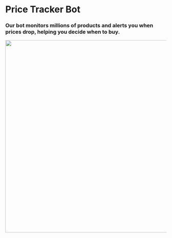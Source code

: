 # Price Tracker Bot

### Our bot monitors millions of products and alerts you when prices drop, helping you decide when to buy.

<img src= 'https://user-images.githubusercontent.com/65078610/108633469-65678200-749a-11eb-882a-59135a22ac00.PNG' width="600">